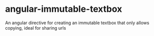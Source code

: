 # angular-immutable-textbox
An angular directive for creating an immutable textbox that only allows copying, ideal for sharing urls
